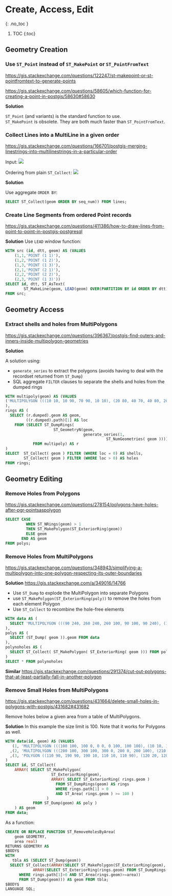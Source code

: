 # Create, Access, Edit
{: .no_toc }

1. TOC
{:toc}

## Geometry Creation

### Use `ST_Point` instead of `ST_MakePoint` or `ST_PointFromText`
<https://gis.stackexchange.com/questions/122247/st-makepoint-or-st-pointfromtext-to-generate-points>

<https://gis.stackexchange.com/questions/58605/which-function-for-creating-a-point-in-postgis/58630#58630>

**Solution**

`ST_Point` (and variants) is the standard function to use.  
`ST_MakePoint` is obsolete.
They are both much faster than `ST_PointFromText`.

### Collect Lines into a MultiLine in a given order
<https://gis.stackexchange.com/questions/166701/postgis-merging-linestrings-into-multilinestrings-in-a-particular-order>

Input:
![](https://i.stack.imgur.com/Oc7AG.png)

Ordering from plain `ST_Collect`:
![](https://i.stack.imgur.com/mRuXi.png)

**Solution**

Use aggregate `ORDER BY`:

```sql
SELECT ST_Collect(geom ORDER BY seq_num)) FROM lines;
```

### Create Line Segments from ordered Point records
<https://gis.stackexchange.com/questions/411386/how-to-draw-lines-from-point-to-point-in-postgis-postgresql>

**Solution**
Use `LEAD` window function:
```sql
WITH src (id, dtt, geom) AS (VALUES 
    (1,1,'POINT (1 1)'),
    (1,2,'POINT (1 2)'),
    (1,3,'POINT (1 3)'),
    (2,1,'POINT (2 1)'),
    (2,2,'POINT (2 2)'),
    (2,3,'POINT (1 3)'))
SELECT id, dtt, ST_AsText(
        ST_MakeLine(geom, LEAD(geom) OVER(PARTITION BY id ORDER BY dtt))) AS geom
FROM src;
```

## Geometry Access

### Extract shells and holes from MultiPolygons
<https://gis.stackexchange.com/questions/396367/postgis-find-outers-and-inners-inside-multipolygon-geometries>

**Solution**

A solution using:

* `generate_series` to extract the polygons (avoids having to deal with the recordset returned from `ST_Dump`)
* SQL aggregate `FILTER` clauses to separate the shells and holes from the dumped rings

```sql
WITH multipoly(geom) AS (VALUES
('MULTIPOLYGON (((10 10, 10 90, 70 90, 10 10), (20 80, 40 70, 40 80, 20 80), (20 70, 40 60, 20 40, 20 70)), ((50 30, 80 60, 80 30, 50 30)))'::geometry)
),
rings AS (
  SELECT (r.dumped).geom AS geom, 
         ((r.dumped).path)[1] AS loc
    FROM (SELECT ST_DumpRings( 
                     ST_GeometryN(geom, 
                                  generate_series(1, 
                                            ST_NumGeometries( geom )))) AS dumped 
            FROM multipoly) AS r
)
SELECT  ST_Collect( geom ) FILTER (WHERE loc = 0) AS shells,
        ST_Collect( geom ) FILTER (WHERE loc > 0) AS holes
FROM rings;
```

## Geometry Editing

### Remove Holes from Polygons
<https://gis.stackexchange.com/questions/278154/polygons-have-holes-after-pgr-pointsaspolygon>
```sql
SELECT CASE
         WHEN ST_NRings(geom) > 1
         THEN ST_MakePolygon(ST_ExteriorRing(geom))
         ELSE geom
       END AS geom
FROM polys;
```

### Remove Holes from MultiPolygons
<https://gis.stackexchange.com/questions/348943/simplifying-a-multipolygon-into-one-polygon-respecting-its-outer-boundaries>

**Solution**
<https://gis.stackexchange.com/a/349016/14766>

* Use `ST_Dump` to explode the MultiPolygon into separate Polygons
* use `ST_MakePolygon(ST_ExteriorRing(poly))` to remove the holes from each element Polygon
* Use `ST_Collect` to recombine the hole-free elements 

```sql
WITH data AS (
  SELECT 'MULTIPOLYGON (((90 240, 260 240, 260 100, 90 100, 90 240), (130 200, 200 200, 200 140, 130 140, 130 200)), ((290 240, 380 240, 380 170, 290 170, 290 240), (324 216, 360 216, 360 180, 324 180, 324 216)), ((310 140, 375 140, 375 91, 310 91, 310 140)))'::geometry AS geom
),
polys AS (
  SELECT (ST_Dump( geom )).geom FROM data
),
polynoholes AS (
  SELECT ST_Collect( ST_MakePolygon( ST_ExteriorRing( geom ))) FROM polys
)
SELECT * FROM polynoholes
```

**Similar**
<https://gis.stackexchange.com/questions/291374/cut-out-polygons-that-at-least-partially-fall-in-another-polygon>

### Remove Small Holes from MultiPolygons
<https://gis.stackexchange.com/questions/431664/delete-small-holes-in-polygons-with-postgis/431682#431682>

Remove holes below a given area from a table of MultiPolygons.

**Solution**
In this example the size limit is 100.  Note that it works for Polygons as well.

```sql
WITH data(id, geom) AS (VALUES
   (1, 'MULTIPOLYGON (((100 100, 100 0, 0 0, 0 100, 100 100), (10 10, 10 70, 60 10, 10 10), (30 90, 90 90, 90 30, 30 90), (20 80, 10 80, 10 90, 20 80), (90 10, 80 10, 80 20, 90 10)), ((0 170, 100 170, 100 120, 0 120, 0 170), (10 130, 10 140, 20 130, 10 130)))'::geometry)
  ,(2, 'MULTIPOLYGON (((200 100, 300 100, 300 0, 200 0, 200 100), (210 10, 210 70, 260 10, 210 10), (280 80, 280 90, 290 80, 280 80)), ((200 160, 260 160, 260 120, 200 120, 200 160)))'::geometry)
  ,(3, 'POLYGON ((110 90, 190 90, 190 10, 110 10, 110 90), (120 20, 120 80, 180 20, 120 20), (170 70, 170 80, 180 70, 170 70))'::geometry)
)
SELECT id, ST_Collect(
    ARRAY( SELECT ST_MakePolygon(
                    ST_ExteriorRing(geom),
                    ARRAY( SELECT ST_ExteriorRing( rings.geom )
                      FROM ST_DumpRings(geom) AS rings
                      WHERE rings.path[1] > 0 
                      AND ST_Area( rings.geom ) >= 100 )
                  )
            FROM ST_Dump(geom) AS poly )
    ) AS geom
FROM data;
```
As a function:
```sql
CREATE OR REPLACE FUNCTION ST_RemoveHolesByArea(
    geom GEOMETRY,
    area real)
RETURNS GEOMETRY AS
$BODY$
WITH
   tbla AS (SELECT ST_Dump(geom))
  SELECT ST_Collect(ARRAY(SELECT ST_MakePolygon(ST_ExteriorRing(geom),
            ARRAY(SELECT ST_ExteriorRing(rings.geom) FROM ST_DumpRings(geom) AS rings
      WHERE rings.path[1]>0 AND ST_Area(rings.geom)>=area))
      FROM ST_Dump(geom))) AS geom FROM tbla;
$BODY$
LANGUAGE SQL;
```
